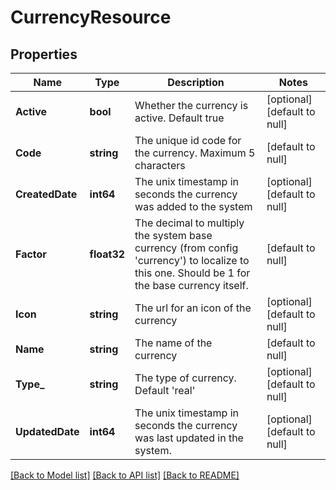 # CurrencyResource

## Properties
Name | Type | Description | Notes
------------ | ------------- | ------------- | -------------
**Active** | **bool** | Whether the currency is active. Default true | [optional] [default to null]
**Code** | **string** | The unique id code for the currency. Maximum 5 characters | [default to null]
**CreatedDate** | **int64** | The unix timestamp in seconds the currency was added to the system | [optional] [default to null]
**Factor** | **float32** | The decimal to multiply the system base currency (from config &#39;currency&#39;) to localize to this one. Should be 1 for the base currency itself. | [default to null]
**Icon** | **string** | The url for an icon of the currency | [optional] [default to null]
**Name** | **string** | The name of the currency | [default to null]
**Type_** | **string** | The type of currency. Default &#39;real&#39; | [optional] [default to null]
**UpdatedDate** | **int64** | The unix timestamp in seconds the currency was last updated in the system. | [optional] [default to null]

[[Back to Model list]](../README.md#documentation-for-models) [[Back to API list]](../README.md#documentation-for-api-endpoints) [[Back to README]](../README.md)



